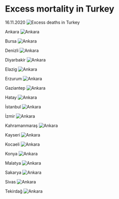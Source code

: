 # Excess mortality in Turkey
16.11.2020
![Excess deaths in Turkey](https://github.com/gucluyaman/Excess-mortality-in-Turkey/blob/master/images/ExcessDeaths.20201116.jpg)


Ankara
![Ankara](https://github.com/gucluyaman/Excess-mortality-in-Turkey/blob/master/Excess-Deaths-In.Cities-Until-29thSeptember/ankara.jpg)

Bursa
![Ankara](https://github.com/gucluyaman/Excess-mortality-in-Turkey/blob/master/Excess-Deaths-In.Cities-Until-29thSeptember/bursa.jpg)

Denizli
![Ankara](https://github.com/gucluyaman/Excess-mortality-in-Turkey/blob/master/Excess-Deaths-In.Cities-Until-29thSeptember/denizli.jpg)

Diyarbakir
![Ankara](https://github.com/gucluyaman/Excess-mortality-in-Turkey/blob/master/Excess-Deaths-In.Cities-Until-29thSeptember/diyarbakir.jpg)

Elazig
![Ankara](https://github.com/gucluyaman/Excess-mortality-in-Turkey/blob/master/Excess-Deaths-In.Cities-Until-29thSeptember/elazig.jpg)

Erzurum
![Ankara](https://github.com/gucluyaman/Excess-mortality-in-Turkey/blob/master/Excess-Deaths-In.Cities-Until-29thSeptember/erzurum.jpg)

Gaziantep
![Ankara](https://github.com/gucluyaman/Excess-mortality-in-Turkey/blob/master/Excess-Deaths-In.Cities-Until-29thSeptember/gaziantep.jpg)

Hatay
![Ankara](https://github.com/gucluyaman/Excess-mortality-in-Turkey/blob/master/Excess-Deaths-In.Cities-Until-29thSeptember/hatay.jpg)

İstanbul
![Ankara](https://github.com/gucluyaman/Excess-mortality-in-Turkey/blob/master/Excess-Deaths-In.Cities-Until-29thSeptember/istanbul.jpg)

İzmir
![Ankara](https://github.com/gucluyaman/Excess-mortality-in-Turkey/blob/master/Excess-Deaths-In.Cities-Until-29thSeptember/izmir.jpg)

Kahramanmaraş
![Ankara](https://github.com/gucluyaman/Excess-mortality-in-Turkey/blob/master/Excess-Deaths-In.Cities-Until-29thSeptember/kahramanmaras.jpg)

Kayseri 
![Ankara](https://github.com/gucluyaman/Excess-mortality-in-Turkey/blob/master/Excess-Deaths-In.Cities-Until-29thSeptember/kayseri.jpg)

Kocaeli
![Ankara](https://github.com/gucluyaman/Excess-mortality-in-Turkey/blob/master/Excess-Deaths-In.Cities-Until-29thSeptember/kocaeli.jpg)

Konya
![Ankara](https://github.com/gucluyaman/Excess-mortality-in-Turkey/blob/master/Excess-Deaths-In.Cities-Until-29thSeptember/konya.jpg)

Malatya
![Ankara](https://github.com/gucluyaman/Excess-mortality-in-Turkey/blob/master/Excess-Deaths-In.Cities-Until-29thSeptember/malatya.jpg)

Sakarya
![Ankara](https://github.com/gucluyaman/Excess-mortality-in-Turkey/blob/master/Excess-Deaths-In.Cities-Until-29thSeptember/sakarya.jpg)

Sivas
![Ankara](https://github.com/gucluyaman/Excess-mortality-in-Turkey/blob/master/Excess-Deaths-In.Cities-Until-29thSeptember/sivas.jpg)

Tekirdağ
![Ankara](https://github.com/gucluyaman/Excess-mortality-in-Turkey/blob/master/Excess-Deaths-In.Cities-Until-29thSeptember/tekirdag.jpg)


